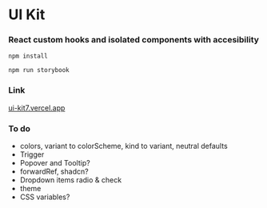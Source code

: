 # UI Kit

### React custom hooks and isolated components with accesibility

`npm install`

`npm run storybook`

### Link

[ui-kit7.vercel.app](https://ui-kit7.vercel.app/)

### To do

- colors, variant to colorScheme, kind to variant, neutral defaults
- Trigger
- Popover and Tooltip?
- forwardRef, shadcn?
- Dropdown items radio & check
- theme
- CSS variables?

